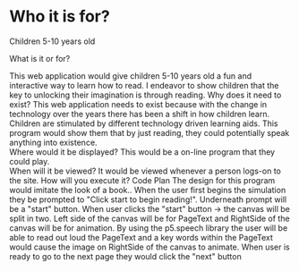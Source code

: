 <h1>Who it is for?</h1>

Children 5-10 years old 

What is it or for?

This web application would give children 5-10 years old a fun and interactive way to learn how to read. I endeavor to show children that the key to unlocking their imagination is through reading. 
Why does it need to exist?
This web application needs to exist because with the change in technology over the years there has been a shift in how children learn.  Children are stimulated by different technology driven learning aids. This program would show them that by just reading, they could potentially speak anything into existence.   
Where would it be displayed?
This would be a on-line program that they could play.  
When will it be viewed?
It would be viewed whenever a person logs-on to the site. 
How will you execute it?
Code Plan
The design for this program would imitate the look of a book.. 
When the user first begins the simulation they be prompted to "Click start to  begin reading!". Underneath prompt will be a "start" button.
When user clicks the "start" button -> the canvas will be split in two.
Left side of the canvas will be for PageText and RightSide of the canvas will be for animation. 
By using the p5.speech library the user will be able to read out loud the PageText and a key words within the PageText would cause the image on RightSide of the canvas to animate.
When user is ready to go to the next page they would click the "next" button 
